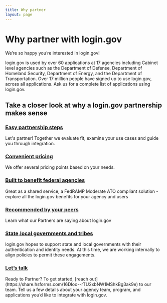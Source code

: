 ```yaml
---
title: Why partner
layout: page
---
```


# Why partner with login.gov

We’re so happy you’re interested in login.gov!

login.gov is used by over 60 applications at 17 agencies including Cabinet level agencies such as the Department of Defense, Department of Homeland Security, Department of Energy, and the Department of Transportation. Over 17 million people have signed up to use login.gov, across all applications. Ask us for a complete list of applications using login.gov.

## Take a closer look at why a login.gov partnership makes sense 

<div class="grid-row grid-gap flex-align-stretch margin-top-4">
  <div class="tablet:grid-col margin-top-2 tablet:margin-top-0 display-flex flex-align-stretch border border-solid border-width-1px radius-md border-gray-10 shadow-1 padding-5 margin-x-05">
    <div class="site-docs-card-link">
      <h3 class="font-lang-lg margin-0">
        <a href="{{ site.baseurl }}/lets-partner" class="block-link text-no-underline text-primary hover:text-underline">Easy partnership steps</a>
      </h3>
      <p class="margin-top-1">Let's partner! Together we evaluate fit, examine your use cases and guide you through integration.</p>
    </div>
  </div>
    <div class="tablet:grid-col margin-top-2 tablet:margin-top-0 display-flex flex-align-stretch border border-solid border-width-1px radius-md border-gray-10 shadow-1 padding-5 margin-x-05">
    <div class="site-docs-card-link">
      <h3 class="font-lang-lg margin-0">
        <a href="#" class="block-link text-no-underline text-primary hover:text-underline">Convenient pricing</a>
      </h3>
      <p class="margin-top-1">We offer several pricing points based on your needs. </p>
    </div>
  </div>
</div>
<div class="grid-row grid-gap flex-align-stretch margin-top-4">
  <div class="tablet:grid-col margin-top-2 tablet:margin-top-0 display-flex flex-align-stretch border border-solid border-width-1px radius-md border-gray-10 shadow-1 padding-5 margin-x-05">
    <div class="site-docs-card-link">
      <h3 class="font-lang-lg margin-0">
        <a href="{{ site.baseurl }}/login-gov-benefits" class="block-link text-no-underline text-primary hover:text-underline">Built to benefit federal agencies</a>
      </h3>
      <p class="margin-top-1">Great as a shared service, a FedRAMP Moderate ATO compliant solution - explore all the login.gov benefits for your agency and users</p>
    </div>
  </div>
    <div class="tablet:grid-col margin-top-2 tablet:margin-top-0 display-flex flex-align-stretch border border-solid border-width-1px radius-md border-gray-10 shadow-1 padding-5 margin-x-05">
    <div class="site-docs-card-link">
      <h3 class="font-lang-lg margin-0">
        <a href="#" class="block-link text-no-underline text-primary hover:text-underline">Recommended by your peers</a>
      </h3>
      <p class="margin-top-1">Learn what our Partners are saying about login.gov</p>
    </div>
  </div>
</div>
<div class="grid-row grid-gap flex-align-stretch margin-top-4">
<div class="tablet:grid-col margin-top-2 tablet:margin-top-0 display-flex flex-align-stretch border border-solid border-width-1px radius-md border-gray-10 shadow-1 padding-5 margin-x-05">
    <div class="site-docs-card-link">
      <h3 class="font-lang-lg margin-0">
        <a href="{{ site.baseurl }}/login-gov-benefits" class="block-link text-no-underline text-primary hover:text-underline">State,local governments and tribes</a>
      </h3>
      <p class="margin-top-1">login.gov hopes to support state and local governments with their authentication and identity needs. At this time, we are working internally to align policies to permit these engagements.</p>
    </div>
  </div>
  <div class="tablet:grid-col margin-top-2 tablet:margin-top-0 display-flex flex-align-stretch border border-solid border-width-1px radius-md border-gray-10 shadow-1 padding-5 margin-x-05">
    <div class="site-docs-card-link">
      <h3 class="font-lang-lg margin-0">
        <a href="https://share.hsforms.com/16DIoo--rTU2xbNW1MShkBg3ak9e" class="block-link text-no-underline text-primary hover:text-underline">Let’s talk</a>
      </h3>
      <p class="margin-top-1">Ready to Partner?
      To get started, [reach out](https://share.hsforms.com/16DIoo--rTU2xbNW1MShkBg3ak9e) to our team. Tell us a few details about your agency team, program, and applications you’d like to integrate with login.gov. </p>
    </div>
  </div>

</div>

